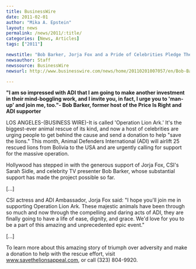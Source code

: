 ```yaml
---
title: BusinessWire
date: 2011-02-01
author: "Mika A. Epstein"
layout: news
permalink: /news/2011/:title/
categories: [News, Articles]
tags: ["2011"]

newstitle: "Bob Barker, Jorja Fox and a Pride of Celebrities Pledge Their Support to ADI's Record Breaking Lion Rescue, Urging People to Give to the Appeal  "
newsauthor: Staff
newssource: BusinessWire
newsurl: http://www.businesswire.com/news/home/20110201007057/en/Bob-Barker-Jorja-Fox-Pride-Celebrities-Pledge

---
```


**"I am so impressed with ADI that I am going to make another investment in their mind-boggling work, and I invite you, in fact, I urge you to 'man-up' and join me, too."- Bob Barker, former host of the Price Is Right and ADI supporter**

LOS ANGELES-(BUSINESS WIRE)-It is called 'Operation Lion Ark.' It's the biggest-ever animal rescue of its kind, and now a host of celebrities are urging people to get behind the cause and send a donation to help "save the lions." This month, Animal Defenders International (ADI) will airlift 25 rescued lions from Bolivia to the USA and are urgently calling for support for the massive operation.

Hollywood has stepped in with the generous support of Jorja Fox, CSI's Sarah Sidle, and celebrity TV presenter Bob Barker, whose substantial support has made the project possible so far.

[...]

CSI actress and ADI Ambassador, Jorja Fox said: "I hope you'll join me in supporting Operation Lion Ark. These majestic animals have been through so much and now through the compelling and daring acts of ADI, they are finally going to have a life of ease, dignity, and grace. We'd love for you to be a part of this amazing and unprecedented epic event."

[...]

To learn more about this amazing story of triumph over adversity and make a donation to help with the rescue effort, visit www.savethelionsappeal.com, or call (323) 804-9920.
